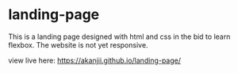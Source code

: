 # landing-page

This is a landing page designed with html and css in the bid to learn flexbox.
The website is not yet responsive.

view live here:
https://akanjii.github.io/landing-page/
